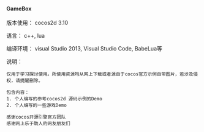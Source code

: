 #### GameBox
版本使用： cocos2d 3.10

语言： c++, lua

编译环境： visual Studio 2013, Visual Studio Code, BabeLua等

说明：
```
仅用于学习探讨使用。所使用资源均从网上下载或者源自于cocos官方示例自带图片，若涉及侵权，请提醒删除。

包含内容：
1. 个人编写的参考cocos2d 源码示例的Demo
2. 个人编写的一些游戏Demo

感谢cocos开源引擎官方团队
感谢网上乐于助人的网友朋友们
```
